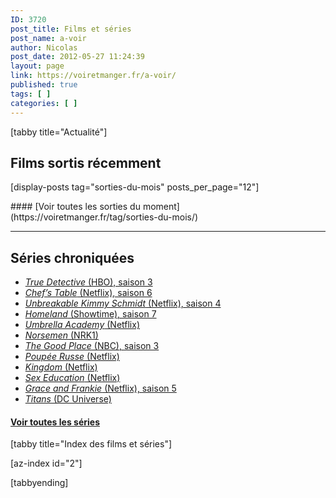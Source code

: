 ```yaml
---
ID: 3720
post_title: Films et séries
post_name: a-voir
author: Nicolas
post_date: 2012-05-27 11:24:39
layout: page
link: https://voiretmanger.fr/a-voir/
published: true
tags: [ ]
categories: [ ]
---
```

[tabby title="Actualité"]

## Films sortis récemment
<div class="azindex">

[display-posts tag="sorties-du-mois" posts_per_page="12"]

</div>
#### [Voir toutes les sorties du moment](https://voiretmanger.fr/tag/sorties-du-mois/)

***

## Séries chroniquées

<div class="azindex" markdown=1>

- [*True Detective* (HBO), saison 3](https://voiretmanger.fr/true-detective-pizzolatto-hbo/#3)
- [*Chef’s Table* (Netflix), saison 6](https://voiretmanger.fr/chef-table-gelb-netflix/#6)
- [*Unbreakable Kimmy Schmidt* (Netflix), saison 4](https://voiretmanger.fr/unbreakable-kimmy-schmidt-fey-carlock-netflix/#4)
- [*Homeland* (Showtime), saison 7](https://voiretmanger.fr/homeland-gordon-gansa-raff-showtime/#7)
- [*Umbrella Academy* (Netflix)](https://voiretmanger.fr/umbrella-academy-blackman-netflix/)
- [*Norsemen* (NRK1)](https://voiretmanger.fr/norsemen-helgaker-torgersen-nrk1/)
- [*The Good Place* (NBC), saison 3](https://voiretmanger.fr/good-place-schur-nbc/#3)
- [*Poupée Russe* (Netflix)](https://voiretmanger.fr/poupee-russe-lyonne-poehler-headland-netflix/)
- [*Kingdom* (Netflix)](https://voiretmanger.fr/kingdom-kim-netflix/)
- [*Sex Education* (Netflix)](https://voiretmanger.fr/sex-education-nunn-netflix/)
- [*Grace and Frankie* (Netflix), saison 5](https://voiretmanger.fr/grace-frankie-kauffman-morris-netflix/#5)
- [*Titans* (DC Universe)](https://voiretmanger.fr/titans-goldsman-johns-berlanti-dc-universe/)

</div>

#### [Voir toutes les séries](https://voiretmanger.fr/tag/serie/)

[tabby title="Index des films et séries"]

[az-index id="2"]

[tabbyending]